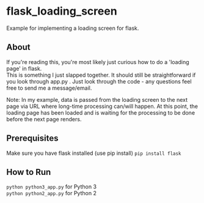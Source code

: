 # flask_loading_screen  
Example for implementing a loading screen for flask.  
 
## About   
If you're reading this, you're most likely just curious how to do a 'loading page' in flask.  
This is something I just slapped together. It should still be straightforward if you look through app.py . Just look through the code - any questions feel free to send me a message/email.

Note:
In my example, data is passed from the loading screen to the next page via URL where long-time processing can/will happen. At this point, the loading page has been loaded and is waiting for the processing to be done before the next page renders.

## Prerequisites
Make sure you have flask installed (use pip install)
`pip install flask`

## How to Run
`python python3_app.py` for Python 3 \
`python python2_app.py` for Python 2
